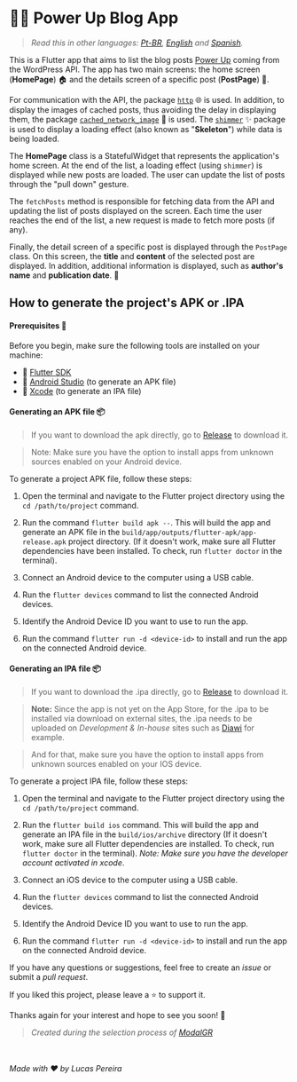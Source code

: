 # 👨‍💻 Power Up Blog App

>*Read this in other languages: [Pt-BR](README.md), [English](README.en.md) and [Spanish](README.es.md).*

This is a Flutter app that aims to list the blog posts [Power Up](https://powerupblog3.wordpress.com/) coming from the WordPress API. The app has two main screens: the home screen (**HomePage**) 🏠 and the details screen of a specific post (**PostPage**) 📄.

For communication with the API, the package [`http`](https://pub.dev/packages/http) 🌐 is used. In addition, to display the images of cached posts, thus avoiding the delay in displaying them, the package [`cached_network_image`](https://pub.dev/packages/cached_network_image) 📸 is used. The [`shimmer`](https://pub.dev/packages/shimmer) ✨ package is used to display a loading effect (also known as "**Skeleton**") while data is being loaded.

The **HomePage** class is a StatefulWidget that represents the application's home screen. At the end of the list, a loading effect (using `shimmer`) is displayed while new posts are loaded. The user can update the list of posts through the "pull down" gesture.

The `fetchPosts` method is responsible for fetching data from the API and updating the list of posts displayed on the screen. Each time the user reaches the end of the list, a new request is made to fetch more posts (if any).

Finally, the detail screen of a specific post is displayed through the `PostPage` class. On this screen, the **title** and **content** of the selected post are displayed. In addition, additional information is displayed, such as **author's name** and **publication date**. 🚀

## How to generate the project's APK or .IPA

#### Prerequisites 🔧

Before you begin, make sure the following tools are installed on your machine:

- 🚀 [Flutter SDK](https://flutter.dev/docs/get-started/install)
- 📱 [Android Studio](https://developer.android.com/studio) (to generate an APK file)
- 🍎 [Xcode](https://developer.apple.com/xcode/) (to generate an IPA file)

#### Generating an APK file 📦

>If you want to download the apk directly, go to [Release](https://github.com/Lucasbjpereira/powerupblog/releases/tag/release) to download it.

>Note: Make sure you have the option to install apps from unknown sources enabled on your Android device.

To generate a project APK file, follow these steps:

1. Open the terminal and navigate to the Flutter project directory using the `cd /path/to/project` command.

2. Run the command `flutter build apk --`. This will build the app and generate an APK file in the `build/app/outputs/flutter-apk/app-release.apk` project directory. (If it doesn't work, make sure all Flutter dependencies have been installed. To check, run `flutter doctor` in the terminal).

3. Connect an Android device to the computer using a USB cable.

4. Run the `flutter devices` command to list the connected Android devices.

5. Identify the Android Device ID you want to use to run the app.

6. Run the command `flutter run -d <device-id>` to install and run the app on the connected Android device.

#### Generating an IPA file 📦
>If you want to download the .ipa directly, go to [Release](https://github.com/Lucasbjpereira/powerupblog/releases/tag/release) to download it.

>**Note:** Since the app is not yet on the App Store, for the .ipa to be installed via download on external sites, the .ipa needs to be uploaded on _Development & In-house_ sites such as [Diawi]( https://www.diawi.com/) for example. 

>And for that, make sure you have the option to install apps from unknown sources enabled on your IOS device.

To generate a project IPA file, follow these steps:

1. Open the terminal and navigate to the Flutter project directory using the `cd /path/to/project` command.

2. Run the `flutter build ios` command. This will build the app and generate an IPA file in the `build/ios/archive` directory (If it doesn't work, make sure all Flutter dependencies are installed. To check, run `flutter doctor` in the terminal).
_Note: Make sure you have the developer account activated in xcode_.

3. Connect an iOS device to the computer using a USB cable.

4. Run the `flutter devices` command to list the connected Android devices.

5. Identify the Android Device ID you want to use to run the app.

6. Run the command `flutter run -d <device-id>` to install and run the app on the connected Android device.

If you have any questions or suggestions, feel free to create an _issue_ or submit a _pull request_.

If you liked this project, please leave a ⭐️ to support it.

Thanks again for your interest and hope to see you soon! 👋

>_Created during the selection process of [_ModalGR_](https://modalgr.com.br/)_

<br><br>
_Made with :heart: by Lucas Pereira_